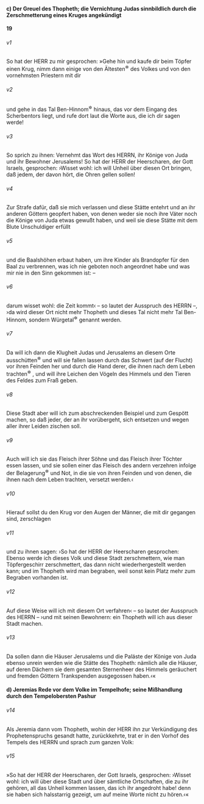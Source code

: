 #### c) Der Greuel des Thopheth; die Vernichtung Judas sinnbildlich durch die Zerschmetterung eines Kruges angekündigt

__19__

###### v1
So hat der HERR zu mir gesprochen: »Gehe hin und kaufe dir beim Töpfer einen Krug, nimm dann einige von den Ältesten<sup title="oder: Vornehmsten">&#x2732;</sup>
 des Volkes und von den vornehmsten Priestern mit dir

###### v2
und gehe in das Tal Ben-Hinnom<sup title="vgl. 2,23">&#x2732;</sup>
 hinaus, das vor dem Eingang des Scherbentors liegt, und rufe dort laut die Worte aus, die ich dir sagen werde!

###### v3
So sprich zu ihnen: Vernehmt das Wort des HERRN, ihr Könige von Juda und ihr Bewohner Jerusalems! So hat der HERR der Heerscharen, der Gott Israels, gesprochen: ›Wisset wohl: ich will Unheil über diesen Ort bringen, daß jedem, der davon hört, die Ohren gellen sollen!

###### v4
Zur Strafe dafür, daß sie mich verlassen und diese Stätte entehrt und an ihr anderen Göttern geopfert haben, von denen weder sie noch ihre Väter noch die Könige von Juda etwas gewußt haben, und weil sie diese Stätte mit dem Blute Unschuldiger erfüllt

###### v5
und die Baalshöhen erbaut haben, um ihre Kinder als Brandopfer für den Baal zu verbrennen, was ich nie geboten noch angeordnet habe und was mir nie in den Sinn gekommen ist: –

###### v6
darum wisset wohl: die Zeit kommt‹ – so lautet der Ausspruch des HERRN –, ›da wird dieser Ort nicht mehr Thopheth und dieses Tal nicht mehr Tal Ben-Hinnom, sondern Würgetal<sup title="7,32">&#x2732;</sup>
 genannt werden.

###### v7
Da will ich dann die Klugheit Judas und Jerusalems an diesem Orte ausschütten<sup title="d.h. zunichte machen">&#x2732;</sup>
 und will sie fallen lassen durch das Schwert (auf der Flucht) vor ihren Feinden her und durch die Hand derer, die ihnen nach dem Leben trachten<sup title="d.h. durch die Hand ihrer Todfeinde">&#x2732;</sup>
, und will ihre Leichen den Vögeln des Himmels und den Tieren des Feldes zum Fraß geben.

###### v8
Diese Stadt aber will ich zum abschreckenden Beispiel und zum Gespött machen, so daß jeder, der an ihr vorübergeht, sich entsetzen und wegen aller ihrer Leiden zischen soll.

###### v9
Auch will ich sie das Fleisch ihrer Söhne und das Fleisch ihrer Töchter essen lassen, und sie sollen einer das Fleisch des andern verzehren infolge der Belagerung<sup title="oder: Bedrängnis">&#x2732;</sup>
 und Not, in die sie von ihren Feinden und von denen, die ihnen nach dem Leben trachten, versetzt werden.‹

###### v10
Hierauf sollst du den Krug vor den Augen der Männer, die mit dir gegangen sind, zerschlagen

###### v11
und zu ihnen sagen: ›So hat der HERR der Heerscharen gesprochen: Ebenso werde ich dieses Volk und diese Stadt zerschmettern, wie man Töpfergeschirr zerschmettert, das dann nicht wiederhergestellt werden kann; und im Thopheth wird man begraben, weil sonst kein Platz mehr zum Begraben vorhanden ist.

###### v12
Auf diese Weise will ich mit diesem Ort verfahren‹ – so lautet der Ausspruch des HERRN – ›und mit seinen Bewohnern: ein Thopheth will ich aus dieser Stadt machen.

###### v13
Da sollen dann die Häuser Jerusalems und die Paläste der Könige von Juda ebenso unrein werden wie die Stätte des Thopheth: nämlich alle die Häuser, auf deren Dächern sie dem gesamten Sternenheer des Himmels geräuchert und fremden Göttern Trankspenden ausgegossen haben.‹«

#### d) Jeremias Rede vor dem Volke im Tempelhofe; seine Mißhandlung durch den Tempelobersten Pashur


###### v14
Als Jeremia dann vom Thopheth, wohin der HERR ihn zur Verkündigung des Prophetenspruchs gesandt hatte, zurückkehrte, trat er in den Vorhof des Tempels des HERRN und sprach zum ganzen Volk:

###### v15
»So hat der HERR der Heerscharen, der Gott Israels, gesprochen: ›Wisset wohl: ich will über diese Stadt und über sämtliche Ortschaften, die zu ihr gehören, all das Unheil kommen lassen, das ich ihr angedroht habe! denn sie haben sich halsstarrig gezeigt, um auf meine Worte nicht zu hören.‹«